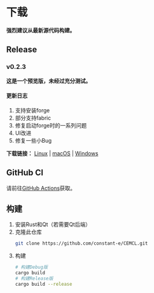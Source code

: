 # 下载
**强烈建议从最新源代码构建。**

## Release

### v0.2.3
**这是一个预览版，未经过充分测试。**

#### 更新日志
1. 支持安装forge
2. 部分支持fabric
3. 修复启动forge时的一系列问题
4. UI改进
5. 修复一些小Bug

**下载链接：**
[Linux](https://github.com/constant-e/CEMCL/releases/download/v0.2.3/cemcl-0.2.3-linux-x86_64.zip) |
[macOS](https://github.com/constant-e/CEMCL/releases/download/v0.2.3/cemcl-0.2.3-macos-x86_64.zip) |
[Windows](https://github.com/constant-e/CEMCL/releases/download/v0.2.3/cemcl-0.2.3-windows-x86_64.zip)

## GitHub CI
请前往[GitHub Actions](https://github.com/constant-e/CEMCL/actions)获取。

## 构建
1. 安装Rust和Qt（若需要Qt后端）
2. 克隆此仓库
   ```sh
   git clone https://github.com/constant-e/CEMCL.git
   ```
3. 构建
   ```sh
   # 构建Debug版
   cargo build
   # 构建Release版
   cargo build --release
   ```
